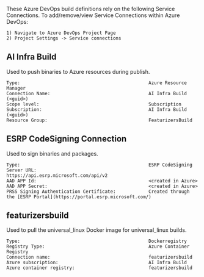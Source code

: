 These Azure DevOps build definitions rely on the following Service Connections.
To add/remove/view Service Connections within Azure DevOps:

    1) Navigate to Azure DevOps Project Page
    2) Project Settings -> Service connections

AI Infra Build
--------------
Used to push binaries to Azure resources during publish.

    Type:                                               Azure Resource Manager
    Connection Name:                                    AI Infra Build (<guid>)
    Scope level:                                        Subscription
    Subscription:                                       AI Infra Build (<guid>)
    Resource Group:                                     FeaturizersBuild

ESRP CodeSigning Connection
---------------------------
Used to sign binaries and packages.

    Type:                                               ESRP CodeSigning
    Server URL:                                         https://api.esrp.microsoft.com/api/v2
    AAD APP Id:                                         <created in Azure>
    AAD APP Secret:                                     <created in Azure>
    PRSS Signing Authentication Certificate:            Created through the [ESRP Portal](https://portal.esrp.microsoft.com/)

featurizersbuild
----------------
Used to pull the universal_linux Docker image for universal_linux builds.

    Type:                                               Dockerregistry
    Registry Type:                                      Azure Container Registry
    Connection name:                                    featurizersbuild
    Azure subscription:                                 AI Infra Build
    Azure container registry:                           featurizersbuild
